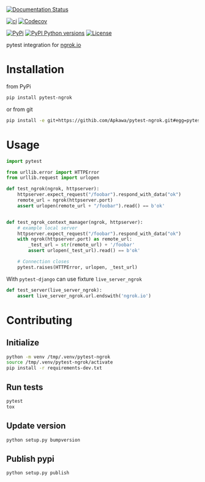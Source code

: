 [![Documentation Status](https://readthedocs.org/projects/pytest-ngrok/badge/?version=latest)](https://pytest-ngrok.readthedocs.io/en/latest/?badge=latest)

[![ci](https://github.com/Apkawa/pytest-ngrok/actions/workflows/ci.yml/badge.svg)](https://github.com/Apkawa/pytest-django-ngrok/actions/workflows/ci.yml)
[![Codecov](https://codecov.io/gh/Apkawa/pytest-ngrok/branch/master/graph/badge.svg)](https://codecov.io/gh/Apkawa/pytest-ngrok) </br>

[![PyPi](https://img.shields.io/pypi/v/pytest-ngrok.svg)](https://pypi.python.org/pypi/pytest-ngrok)
[![PyPI Python versions](https://img.shields.io/pypi/pyversions/pytest-ngrok.svg)](https://pypi.python.org/pypi/pytest-ngrok)
[![License](https://img.shields.io/badge/license-MIT-blue.svg)](LICENSE)</br>

<!--
[![codecov](https://codecov.io/gh/Apkawa/pytest-ngrok/branch/master/graph/badge.svg)](https://codecov.io/gh/Apkawa/pytest-ngrok)
[![Requirements Status](https://requires.io/github/Apkawa/pytest-ngrok/requirements.svg?branch=master)](https://requires.io/github/Apkawa/pytest-ngrok/requirements/?branch=master)
[![PyUP](https://pyup.io/repos/github/Apkawa/pytest-ngrok/shield.svg)](https://pyup.io/repos/github/Apkawa/pytest-ngrok)
-->

pytest integration for [ngrok.io](https://ngrok.com/)

# Installation

from PyPi

```bash
pip install pytest-ngrok
```
or from git

```bash
pip install -e git+https://githib.com/Apkawa/pytest-ngrok.git#egg=pytest-ngrok
```


# Usage

```python
import pytest

from urllib.error import HTTPError
from urllib.request import urlopen

def test_ngrok(ngrok, httpserver):
    httpserver.expect_request("/foobar").respond_with_data("ok")
    remote_url = ngrok(httpserver.port)
    assert urlopen(remote_url + "/foobar").read() == b'ok'


def test_ngrok_context_manager(ngrok, httpserver):
    # example local server
    httpserver.expect_request("/foobar").respond_with_data("ok")
    with ngrok(httpserver.port) as remote_url:
        _test_url = str(remote_url) + '/foobar'
        assert urlopen(_test_url).read() == b'ok'

    # Connection closes
    pytest.raises(HTTPError, urlopen, _test_url)
```

With `pytest-django` can use fixture `live_server_ngrok`

```python
def test_server(live_server_ngrok):
    assert live_server_ngrok.url.endswith('ngrok.io')
```

# Contributing

## Initialize

```bash
python -m venv /tmp/.venv/pytest-ngrok
source /tmp/.venv/pytest-ngrok/activate
pip install -r requirements-dev.txt
```

## Run tests

```bash
pytest
tox
```

## Update version

```bash
python setup.py bumpversion
```

## Publish pypi

```bash
python setup.py publish
```
